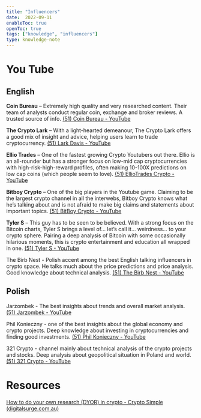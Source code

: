 ```yaml
---
title: "Influencers"
date:  2022-09-11
enableToc: true
openToc: true
tags: ["knowledge", "influencers"]
type: knowledge-note
---
```


# You Tube

## English
**Coin Bureau** – Extremely high quality and very researched content. Their team of analysts conduct regular coin, exchange and broker reviews. A trusted source of info.
[(51) Coin Bureau - YouTube](https://www.youtube.com/c/CoinBureau)

**The Crypto Lark** – With a light-hearted demeanour, The Crypto Lark offers a good mix of insight and advice, helping users learn to trade cryptocurrency.
[(51) Lark Davis - YouTube](https://www.youtube.com/c/thecryptolark)

**Ellio Trades** – One of the fastest growing Crypto Youtubers out there. Ellio is an all-rounder but has a stronger focus on low-mid cap cryptocurrencies with high-risk-high-reward profiles, often making 10-100X predictions on low cap coins (which people seem to love).
[(51) EllioTrades Crypto - YouTube](https://www.youtube.com/c/FUDTV)

**Bitboy Crypto** – One of the big players in the Youtube game. Claiming to be the largest crypto channel in all the interwebs, Bitboy Crypto knows what he’s talking about and is not afraid to make big claims and statements about important topics.
[(51) BitBoy Crypto - YouTube](https://www.youtube.com/channel/UCjemQfjaXAzA-95RKoy9n_g)

**Tyler S** – This guy has to be seen to be believed. With a strong focus on the Bitcoin charts, Tyler S brings a level of… let’s call it… weirdness… to your crypto sphere. Pairing a deep analysis of Bitcoin with some occasionally hilarious moments, this is crypto entertainment and education all wrapped in one.
[(51) Tyler S - YouTube](https://www.youtube.com/c/TylerSCrypto)

The Birb Nest - Polish accent among the best English talking influencers in crypto space. He talks much about the price predictions and price analysis. Good knowledge about technical analysis.
[(51) The Birb Nest - YouTube](https://www.youtube.com/c/TheBirbNest)

## Polish
Jarzombek - The best insights about trends and overall market analysis.
[(51) Jarzombek - YouTube](https://www.youtube.com/c/Jarzombekk)

Phil Konieczny - one of the best insights about the global economy and crypto projects. Deep knowledge about investing in cryptocurrencies and finding good investments. 
[(51) Phil Konieczny - YouTube](https://www.youtube.com/c/PhilKonieczny)

321 Crypto - channel mainly about technical analysis of the crypto projects and stocks. Deep analysis about geopolitical situation in Poland and world.
[(51) 321 Crypto - YouTube](https://www.youtube.com/c/321Crypto)

# Resources
[How to do your own research (DYOR) in crypto - Crypto Simple (digitalsurge.com.au)](https://digitalsurge.com.au/education/how-to-do-your-own-research-dyor-in-crypto/)